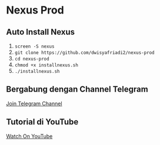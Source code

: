 # Nexus Prod
## Auto Install Nexus

1. ``screen -S nexus ``
2. ``git clone https://github.com/dwisyafriadi2/nexus-prod ``
3. ``cd nexus-prod ``
4. ``chmod +x installnexus.sh ``
5. ``./installnexus.sh ``

## Bergabung dengan Channel Telegram
[Join Telegram Channel](https://t.me/dasarpemulung)

## Tutorial di YouTube
[Watch On YouTube](https://www.youtube.com/@dasarpemulung)
